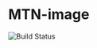 # MTN-image

![Build Status](https://github.com/Mark-Kovalyov/mtn-image/actions/workflows/maven.yml/badge.svg)